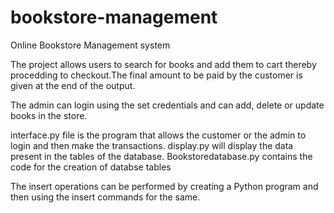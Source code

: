 # bookstore-management
Online Bookstore Management system

The project allows users to search for books and add them to cart thereby procedding to checkout.The final amount to be paid by the customer is given at the end of the output.

The admin can login using the set credentials and can add, delete or update books in the store.

interface.py file is the program that allows the customer or the admin to login and then make the transactions. 
display.py will display the data present in the tables of the database.
Bookstoredatabase.py contains the code for the creation of databse tables

The insert operations can be performed by creating a Python program and then using the insert commands for the same.
